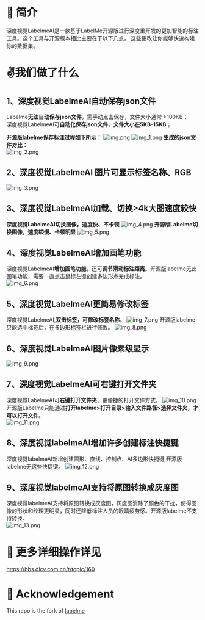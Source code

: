 # 📄 简介
深度视觉LabelmeAI是一款基于LabelMe开源版进行深度重开发的更加智能的标注工具。这个工具与开源版本相比主要在于以下几点， 这些更改让你能够快速构建你的数据集。

# ✌️我们做了什么
## 1、深度视觉LabelmeAI自动保存json文件
Labelme**无法自动保存json文件**，需手动点击保存，文件大小通常 >100KB；\
深度视觉LabelmeAI可**自动化保存json文件**，**文件大小在5KB-15KB**；

**开源版labelme保存标注过程如下所示：**
![img.png](LabelmeImages/img.png)
![img_1.png](LabelmeImages/img_1.png)
**生成的json文件对比：** \
![img_2.png](LabelmeImages/img_2.png)

## 2、深度视觉LabelmeAI 图片可显示标签名称、RGB
![img_3.png](LabelmeImages/img_3.png)
## 3、深度视觉LabelmeAI加载、切换>4k大图速度较快
**深度视觉LabelmeAI切换图像，速度快、不卡顿**
![img_4.png](LabelmeImages/3_1图像切换.gif)
**开源版Labelme切换图像，速度较慢、卡顿明显**
![img_5.png](LabelmeImages/3_2图像切换.gif)
## 4、深度视觉LabelmeAI增加画笔功能
深度视觉LabelmeAI**增加画笔功能**，还可**调节滑动标注距离**。开源版labelme无此画笔功能，需要一直点击鼠标左键创建多边形点完成标注。\
![img_6.png](LabelmeImages/4画笔.gif)
## 5、深度视觉LabelmeAI更简易修改标签
深度视觉LabelmeAI,**双击标签，可修改标签名称**。
![img_7.png](LabelmeImages/5_1修改标签.gif)
开源版labelme只能选中标签后，在多边形标签栏进行修改。
![img_8.png](LabelmeImages/5_2修改标签.gif)
## 6、深度视觉LabelmeAI图片像素级显示
![img_9.png](LabelmeImages/img_9.png)
## 7、深度视觉LabelmeAI可右键打开文件夹
深度视觉LabelmeAI可**右键打开文件夹**，更便捷的打开文件方式。
![img_10.png](LabelmeImages/img_10.png)
开源版Labelme只能通过**打开labelme>打开目录>输入文件路径>选择文件夹，才可以打开文件**。\
![img_11.png](LabelmeImages/img_11.png)
## 8、深度视觉labelmeAI增加许多创建标注快捷键
深度视觉labelmeAI新增创建圆形、直线、控制点、AI多边形快捷键,开源版labelme无这些快捷键。
![img_12.png](LabelmeImages/img_12.png)
## 9、深度视觉labelmeAI支持将原图转换成灰度图
深度视觉labelmeAI支持将原图转换成灰度图，灰度图消除了颜色的干扰，使得图像的形状和纹理更明显，同时还降低标注人员的眼睛疲劳感。开源版labelme不支持转换。\
![img_13.png](LabelmeImages/img_13.png)

# 🔗 更多详细操作详见
https://bbs.dlcv.com.cn/t/topic/160
# 🙇‍ Acknowledgement
This repo is the fork of [labelme](https://github.com/wkentaro/labelme)
